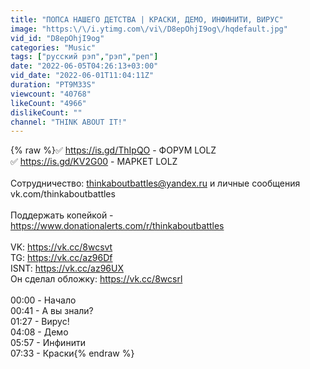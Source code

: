```yaml
---
title: "ПОПСА НАШЕГО ДЕТСТВА | КРАСКИ, ДЕМО, ИНФИНИТИ, ВИРУС"
image: "https:\/\/i.ytimg.com\/vi\/D8epOhjI9og\/hqdefault.jpg"
vid_id: "D8epOhjI9og"
categories: "Music"
tags: ["русский рэп","рэп","реп"]
date: "2022-06-05T04:26:13+03:00"
vid_date: "2022-06-01T11:04:11Z"
duration: "PT9M33S"
viewcount: "40768"
likeCount: "4966"
dislikeCount: ""
channel: "THINK ABOUT IT!"
---
```

{% raw %}✅ <a rel="nofollow" target="blank" href="https://is.gd/ThIpQO">https://is.gd/ThIpQO</a> - ФОРУМ LOLZ<br />✅ <a rel="nofollow" target="blank" href="https://is.gd/KV2G00">https://is.gd/KV2G00</a> - МАРКЕТ LOLZ<br /><br />Сотрудничество: thinkaboutbattles@yandex.ru и личные сообщения vk.com/thinkaboutbattles <br /><br />Поддержать копейкой - <a rel="nofollow" target="blank" href="https://www.donationalerts.com/r/thinkaboutbattles">https://www.donationalerts.com/r/thinkaboutbattles</a><br /><br />VK: <a rel="nofollow" target="blank" href="https://vk.cc/8wcsvt">https://vk.cc/8wcsvt</a><br />TG: <a rel="nofollow" target="blank" href="https://vk.cc/az96Df">https://vk.cc/az96Df</a><br />ISNT: <a rel="nofollow" target="blank" href="https://vk.cc/az96UX">https://vk.cc/az96UX</a><br />Он сделал обложку: <a rel="nofollow" target="blank" href="https://vk.cc/8wcsrl">https://vk.cc/8wcsrl</a><br /><br />00:00 - Начало<br />00:41 - А вы знали?<br />01:27 - Вирус!<br />04:08 - Демо<br />05:57 - Инфинити<br />07:33 - Краски{% endraw %}
